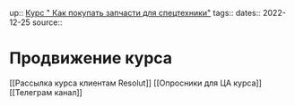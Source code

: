 up:: [Курс " Как покупать запчасти для спецтехники"](Курс%20"%20Как%20покупать%20запчасти%20для%20спецтехники".md)
tags:: 
dates:: 2022-12-25
source::

# Продвижение курса
[[Рассылка курса клиентам Resolut]]
[[Опросники для ЦА курса]]
[[Телеграм канал]]
